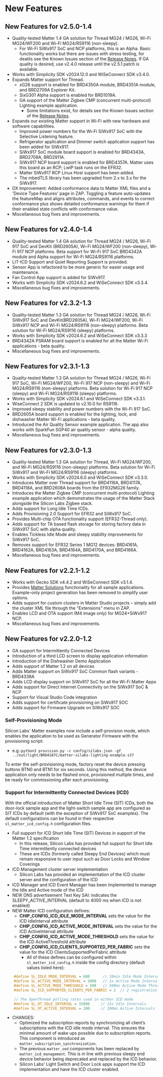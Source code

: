 # New Features

## New Features for v2.5.0-1.4
- Quality-tested Matter 1.4 GA solution for Thread MG24 / MG26, Wi-Fi MG24/WF200 and Wi-Fi MG24/RS9116 (non-sleepy). 
  - For Wi-Fi SiWx917 SoC and NCP platforms, this is an Alpha. Basic functionality works but there are issues with stress testing, for deatils see the Known Issues section of the [Release Notes](https://github.com/SiliconLabs/matter_extension/releases/tag/v2.5.0). If GA quality is desired, use v2.4.0 release until the v2.5.1 patch is available.
- Works with Simplicity SDK v2024.12.0 and WiSeConnect SDK v3.4.0.
- Expands Matter support for Thread. 
  - xG26 support is enabled for BRD4350A module, BRD4351A module, and BRD2709A Explorer Kit.
  - SixG301 Alpha support is enabled for BRD1019A. 
  - GA support of the Matter Zigbee CMP (concurrent multi-protocol) Lighting example application. 
    - Some limitations exist, for details see the Known Issues section of the [Release Notes](https://github.com/SiliconLabs/matter_extension/releases/tag/v2.5.0).
- Expands our existing Matter support in Wi-Fi with new hardware and software capabilities.
  - Improved power numbers for the Wi-Fi SiWx917 SoC with the Selective Listening feature.
  - Refrigerator application and Dimmer switch application support has been added for SiWx917.
  - SiWx917 SoC module board support is enabled for BRD4343A, BRD2708A, BRD2911A.
  - SiWx917 NCP board support is enabled for BRD4357A. Matter uses this board as an RCP; LwIP task runs on the EFR32.
  - Matter SiWx917 RCP Linux Host support has been added.
  - The mbedTLS library has been upgraded from 2.x to 3.x for the SiWx917.
- DX Improvement: Added conformance data to Matter XML files and a 'Device Type Features' page in ZAP. Toggling a feature auto-updates the featureMap and aligns attributes, commands, and events to correct conformance plus shows detailed conformance warnings for them if their enabled state conflicts with conformance value.
- Miscellaneous bug fixes and improvements.

## New Features for v2.4.0-1.4

- Quality-tested Matter 1.4 GA solution for Thread MG24 / MG26, Wi-Fi 917 SoC and DevKit (BRD2605A), Wi-Fi MG24/WF200 (non-sleepy), Wi-Fi 917 NCP platforms. Beta support for Wi-Fi 917 SoC BRD4342A module and Alpha support for Wi-Fi MG24/RS9116 platforms.
- LIT-ICD Support and Quiet Reporting Support is provided.
- Sensor App is refactored to be more generic for easier usage and maintenance.
- Fan Control App support is added for SiWx917.
- Works with Simplicity SDK v2024.6.2 and WiSeConnect SDK v3.3.4.
- Miscellaneous bug fixes and improvements.

## New Features for v2.3.2-1.3

- Quality-tested Matter 1.3 GA solution for Thread MG24 / MG26, Wi-Fi SiWx917 SoC and DevKit(BRD2605A), Wi-Fi MG24/WF200, Wi-Fi SiWx917 NCP and Wi-Fi MG24/RS9116 (non-sleepy) platforms. Beta solution for Wi-Fi MG24/RS9116 (sleepy) platforms.
- Works with Simplicity SDK v2024.6.2 and WiSeConnect SDK v3.3.3
- BRD4342A PSRAM board support is enabled for all the Matter Wi-Fi applications - beta quality.
- Miscellaneous bug fixes and improvements.

## New Features for v2.3.1-1.3

- Quality-tested Matter 1.3 GA solution for Thread MG24 / MG26, Wi-Fi 917 SoC, Wi-Fi MG24/WF200, Wi-Fi 917 NCP (non-sleepy) and Wi-Fi MG24/RS9116 (non-sleepy) platforms. Beta solution for Wi-Fi 917 NCP (sleepy) and Wi-Fi MG24/RS9116 (sleepy) platforms.
- Works with Simplicity SDK v2024.6.1 and WiSeConnect SDK v3.3.1.
- WiseConnect 2 SDK is updated to v2.10.0 for RS9116.
- Improved sleepy stability and power numbers with the Wi-Fi 917 SoC.
- BRD2605A board support is enabled for the lighting, lock, and dishwasher Matter Wi-Fi applications - beta quality.
- Introduced the Air Quality Sensor example application. The app also works with SparkFun SGP40 air quality sensor - alpha quality.
- Miscellaneous bug fixes and improvements.

## New Features for v2.3.0-1.3

- Quality-tested Matter 1.3 GA solution for Thread, Wi-Fi MG24/WF200, and Wi-Fi MG24/RS9116 (non-sleepy) platforms. Beta solution for Wi-Fi SiWx917 and Wi-Fi MG24/RS9116 (sleepy) platforms.
- Works with Simplicity SDK v2024.6.0 and WiSeConnect SDK v3.3.0.
- Introduces Matter over Thread support for BRD4116A, BRD4117A, BRD4118A, and BRD2608A boards from the EFR32MG26 family.
- Introduces the Matter Zigbee CMP (concurrent multi-protocol) Lighting example application which demonstrates the usage of the Matter Stack alongside the Silicon Labs Zigbee stack.
- Adds support for Long Idle Time ICDs.
- Adds Provisioning 2.0 Support for EFR32 and SiWx917 SoC.
- Provides Multi-chip OTA functionality support (EFR32-Thread only).
- Adds support for TA based flash storage for storing factory data in SiWx917 SoC with alpha quality.
- Enables Tickless Idle Mode and sleepy stability improvements for SiWx917 SoC.
- Removes support for EFR32 Series 1 MG12 devices: BRD4161A, BRD4162A, BRD4163A, BRD4164A, BRD4170A, and BRD4166A.
- Miscellaneous bug fixes and improvements.

## New Features for v2.2.1-1.2

- Works with Gecko SDK v4.4.2 and WiSeConnect SDK v3.1.4.
- Provides [Matter Solutions](../sld248-matter-overview-guides/matter-solutions.md) functionality for all sample applications. Example-only project generation has been removed to simplify user options.
- Adds support for custom clusters in Matter Studio projects – simply add the cluster XML file through the "Extensions" menu in ZAP.
- Enables LCD and OTA support (M4 image only) for MG24+SiWx917 NCP.
- Miscellaneous bug fixes and improvements.

## New Features for v2.2.0-1.2

- GA support for Intermittently Connected Devices
- Introduction of a third LCD screen to display application information
- Introduction of the Dishwasher Demo Application
- Adds support of Matter 1.2 on all devices
- Adds Matter support on SiWx917 SoC Common flash variants - BRD4338A
- Adds LCD display support on SiWx917 SoC for all the Wi-Fi Matter Apps
- Adds support for Direct Internet Connectivity on the SiWx917 SoC & NCP
- Support for Visual Studio Code integration
- Adds support for certificate provisioning on SiWx917 SOC
- Adds support for Firmware Upgrade on SiWx917 SOC

### Self-Provisioning Mode

Silicon Labs' Matter examples now include a self-provision mode, which enables the application to be used as Generator Firmware with the provisioning script:

- e.g.:`python3 provision.py -c config/silabs.json -gf ../out/light/BRD4187C/matter-silabs-lighting-example.s37`

To enter the self-provisioning mode, factory reset the device pressing buttons BTN0 and BTN1 for six seconds. Using this method, the device application only needs to be flashed once, provisioned multiple times, and be ready for commissioning after each provisioning.

### Support for Intermittently Connected Devices (ICD)

With the official introduction of Matter Short Idle Time (SIT) ICDs, both the door-lock sample app and the light-switch sample app are configured as SIT ICDs by default (with the exception of SiWx917 SoC examples).
The default configurations can be found in their respective `sl_matter_icd_config.h` configuration files.

- Full support for ICD Short Idle Time (SIT) Devices in support of the Matter 1.2 specification
  - In this release, Silicon Labs has provided full support for Short Idle Time intermittently connected devices
  - These are ICDs (formerly called Sleepy End Devices) which must remain responsive to user input such as Door Locks and Window Coverings
- ICD Management cluster server implementation
  - Silicon Labs has provided an implementation of the ICD cluster server and the configuration of the ICD
- ICD Manager and ICD Event Manager has been implemented to manage the Idle and Active mode of the ICD
- NEW DNS advertisement Text Key SAI: indicates the SLEEPY_ACTIVE_INTERVAL (default to 4000 ms when ICD is not enabled)
- NEW Matter ICD configuration defines:
  - **CHIP_CONFIG_ICD_IDLE_MODE_INTERVAL** sets the value for the ICD IdleInterval attribute
  - **CHIP_CONFIG_ICD_ACTIVE_MODE_INTERVAL** sets the value for the ICD ActiveInterval attribute
  - **CHIP_CONFIG_ICD_ACTIVE_MODE_THRESHOLD** sets the value for the ICD ActiveThreshold attribute
  - **CHIP_CONFIG_ICD_CLIENTS_SUPPORTED_PER_FABRIC** sets the value for the ICD ClientsSupportedPerFabric attribute
    - All of these defines can be configured within `sl_matter_icd_config.h` inside the config directory (default values listed here):

```cpp
    #define SL_IDLE_MODE_INTERVAL = 600      // 10min Idle Mode Interval
    #define SL_ACTIVE_MODE_INTERVAL = 1000   // 1s Active Mode Interval
    #define SL_ACTIVE_MODE_THRESHOLD = 500   // 500ms Active Mode Threshold
    #define SL_ICD_SUPPORTED_CLIENTS_PER_FABRIC = 2  // 2 registration slots per fabric
    
    // The OpenThread polling rates used in either ICD mode
    #define SL_OT_IDLE_INTERVAL = 15000     // 15s Idle Intervals
    #define SL_OT_ACTIVE_INTERVAL = 200     // 200ms Active Intervals
```

- CHANGES:
  - Optimized the subscription reports by synchronizing all client’s subscriptions with the ICD idle mode interval. This ensures the minimal amount of wake ups possible due to subscription reports. This component is introduced as `matter_subscription_synchronization`.
  - The previous `matter_sed` components has been replaced by `matter_icd_management`. This is in line with previous sleepy end device behavior being deprecated and replaced by the ICD behavior.
  - Silicon Labs' Light Switch and Door Lock apps support the ICD implementation and have the ICD cluster enabled.
